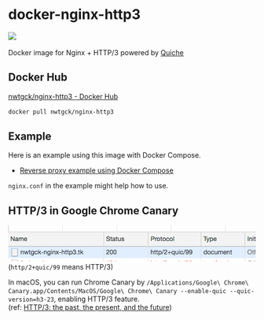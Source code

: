 # docker-nginx-http3
[![](https://images.microbadger.com/badges/image/nwtgck/nginx-http3.svg)](https://microbadger.com/images/nwtgck/nginx-http3 "Get your own image badge on microbadger.com")

Docker image for Nginx + HTTP/3 powered by [Quiche](https://github.com/cloudflare/quiche)

## Docker Hub
[nwtgck/nginx-http3 - Docker Hub](https://hub.docker.com/r/nwtgck/nginx-http3)
```bash
docker pull nwtgck/nginx-http3
```

## Example
Here is an example using this image with Docker Compose.
- [Reverse proxy example using Docker Compose](https://github.com/nwtgck/ghost-nginx-http3-docker-compose)  

`nginx.conf` in the example might help how to use.

## HTTP/3 in Google Chrome Canary

![HTTP/3 in Google Chrome](doc_assets/http3.png)
(`http/2+quic/99` means HTTP/3)  

In macOS, you can run Chrome Canary
 by `/Applications/Google\ Chrome\ Canary.app/Contents/MacOS/Google\ Chrome\ Canary --enable-quic --quic-version=h3-23`, enabling HTTP/3 feature.  
(ref: [HTTP/3: the past, the present, and the future](https://blog.cloudflare.com/http3-the-past-present-and-future/))
